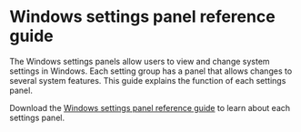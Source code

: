 
# Windows settings panel reference guide

The Windows settings panels allow users to view and change system settings in Windows. Each setting group has a panel that allows changes to several system features. This guide explains the function of each settings panel. 

Download the [Windows settings panel reference guide](https://drive.google.com/file/d/1RnJ0Xi40ZQKbMoVrcbqn9wp2xSqy_LXo/view?usp=sharing) to learn about each settings panel.